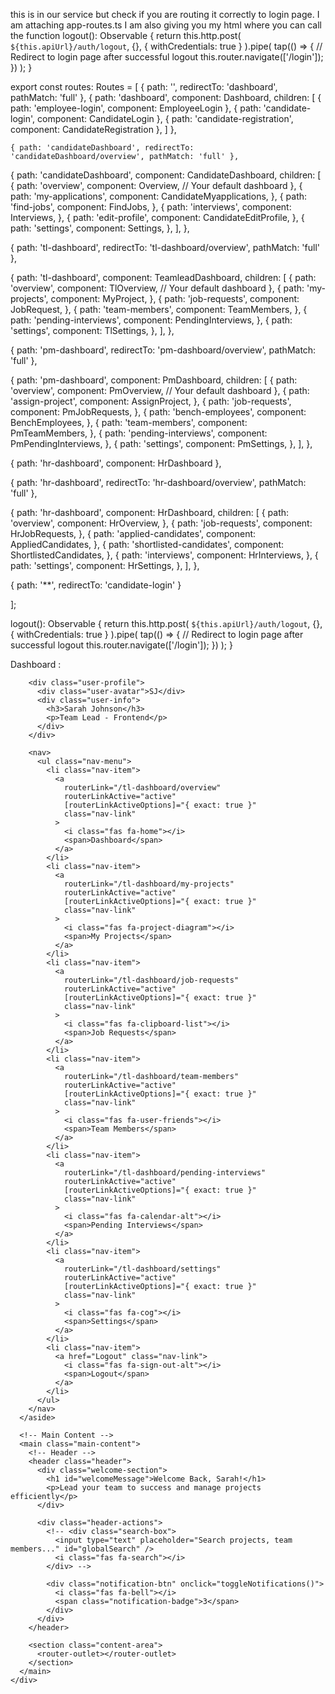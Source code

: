 this is in our service but check if you are routing it correctly to login page.
I am attaching app-routes.ts 
I am also giving you my html where you can call the function
  logout(): Observable<any> {
    return this.http.post(
      `${this.apiUrl}/auth/logout`, 
      {}, 
      { withCredentials: true }
    ).pipe(
      tap(() => {
        // Redirect to login page after successful logout
        this.router.navigate(['/login']);
      })
    );
  }


export const routes: Routes = [
  { path: '', redirectTo: 'dashboard', pathMatch: 'full' },
  {
    path: 'dashboard', component: Dashboard,
    children: [
      { path: 'employee-login', component: EmployeeLogin },
      { path: 'candidate-login', component: CandidateLogin },
      { path: 'candidate-registration', component: CandidateRegistration },
    ]
  },

    { path: 'candidateDashboard', redirectTo: 'candidateDashboard/overview', pathMatch: 'full' },

  {
    path: 'candidateDashboard',
    component: CandidateDashboard,
    children: [
      {
        path: 'overview',
        component: Overview, // Your default dashboard
      },
      {
        path: 'my-applications',
        component: CandidateMyapplications,
      },
      {
        path: 'find-jobs',
        component: FindJobs,
      },
      {
        path: 'interviews',
        component: Interviews,
      },
      {
        path: 'edit-profile',
        component: CandidateEditProfile,
      },
      {
        path: 'settings',
        component: Settings,
      },
    ],
  },


  { path: 'tl-dashboard', redirectTo: 'tl-dashboard/overview', pathMatch: 'full' },


  {
    path: 'tl-dashboard',
    component: TeamleadDashboard,
    children: [
      {
        path: 'overview',
        component: TlOverview, // Your default dashboard
      },
      {
        path: 'my-projects',
        component: MyProject,
      },
      {
        path: 'job-requests',
        component: JobRequest,
      },
      {
        path: 'team-members',
        component: TeamMembers,
      },
      {
        path: 'pending-interviews',
        component: PendingInterviews,
      },
      {
        path: 'settings',
        component: TlSettings,
      },
    ],
  },



  { path: 'pm-dashboard', redirectTo: 'pm-dashboard/overview', pathMatch: 'full' },


  {
    path: 'pm-dashboard',
    component: PmDashboard,
    children: [
      {
        path: 'overview',
        component: PmOverview, // Your default dashboard
      },
      {
        path: 'assign-project',
        component: AssignProject,
      },
      {
        path: 'job-requests',
        component: PmJobRequests,
      },
      {
        path: 'bench-employees',
        component: BenchEmployees,
      },
      {
        path: 'team-members',
        component: PmTeamMembers,
      },
      {
        path: 'pending-interviews',
        component: PmPendingInterviews,
      },
      {
        path: 'settings',
        component: PmSettings,
      },
    ],
  },

  { path: 'hr-dashboard', component: HrDashboard },

  { path: 'hr-dashboard', redirectTo: 'hr-dashboard/overview', pathMatch: 'full' },


  {
    path: 'hr-dashboard',
    component: HrDashboard,
    children: [
      {
        path: 'overview',
        component: HrOverview, 
      },
      {
        path: 'job-requests',
        component: HrJobRequests,
      },
      {
        path: 'applied-candidates',
        component: AppliedCandidates,
      },
      {
        path: 'shortlisted-candidates',
        component: ShortlistedCandidates,
      },
      {
        path: 'interviews',
        component: HrInterviews,
      },
      {
        path: 'settings',
        component: HrSettings,
      },
    ],
  },

  { path: '**', redirectTo: 'candidate-login' }

];


  logout(): Observable<any> {
    return this.http.post(
      `${this.apiUrl}/auth/logout`, 
      {}, 
      { withCredentials: true }
    ).pipe(
      tap(() => {
        // Redirect to login page after successful logout
        this.router.navigate(['/login']);
      })
    );
  }

  Dashboard : 
  <!DOCTYPE html>
<html lang="en">
  <head>
    <meta charset="UTF-8" />
    <meta name="viewport" content="width=device-width, initial-scale=1.0" />
    <title>Jobie - Team Lead Dashboard</title>
    <link
      href="https://fonts.googleapis.com/css2?family=Inter:wght@400;500;600;700;800&display=swap"
      rel="stylesheet"
    />
    <link
      href="https://cdnjs.cloudflare.com/ajax/libs/font-awesome/6.4.0/css/all.min.css"
      rel="stylesheet"
    />
  </head>
  <body>
    <div class="dashboard-container">
      <!-- Sidebar -->
      <aside class="sidebar">
        

        <div class="user-profile">
          <div class="user-avatar">SJ</div>
          <div class="user-info">
            <h3>Sarah Johnson</h3>
            <p>Team Lead - Frontend</p>
          </div>
        </div>

        <nav>
          <ul class="nav-menu">
            <li class="nav-item">
              <a
                routerLink="/tl-dashboard/overview"
                routerLinkActive="active"
                [routerLinkActiveOptions]="{ exact: true }"
                class="nav-link"
              >
                <i class="fas fa-home"></i>
                <span>Dashboard</span>
              </a>
            </li>
            <li class="nav-item">
              <a
                routerLink="/tl-dashboard/my-projects"
                routerLinkActive="active"
                [routerLinkActiveOptions]="{ exact: true }"
                class="nav-link"
              >
                <i class="fas fa-project-diagram"></i>
                <span>My Projects</span>
              </a>
            </li>
            <li class="nav-item">
              <a
                routerLink="/tl-dashboard/job-requests"
                routerLinkActive="active"
                [routerLinkActiveOptions]="{ exact: true }"
                class="nav-link"
              >
                <i class="fas fa-clipboard-list"></i>
                <span>Job Requests</span>
              </a>
            </li>
            <li class="nav-item">
              <a
                routerLink="/tl-dashboard/team-members"
                routerLinkActive="active"
                [routerLinkActiveOptions]="{ exact: true }"
                class="nav-link"
              >
                <i class="fas fa-user-friends"></i>
                <span>Team Members</span>
              </a>
            </li>
            <li class="nav-item">
              <a
                routerLink="/tl-dashboard/pending-interviews"
                routerLinkActive="active"
                [routerLinkActiveOptions]="{ exact: true }"
                class="nav-link"
              >
                <i class="fas fa-calendar-alt"></i>
                <span>Pending Interviews</span>
              </a>
            </li>
            <li class="nav-item">
              <a
                routerLink="/tl-dashboard/settings"
                routerLinkActive="active"
                [routerLinkActiveOptions]="{ exact: true }"
                class="nav-link"
              >
                <i class="fas fa-cog"></i>
                <span>Settings</span>
              </a>
            </li>
            <li class="nav-item">
              <a href="Logout" class="nav-link">
                <i class="fas fa-sign-out-alt"></i>
                <span>Logout</span>
              </a>
            </li>
          </ul>
        </nav>
      </aside>

      <!-- Main Content -->
      <main class="main-content">
        <!-- Header -->
        <header class="header">
          <div class="welcome-section">
            <h1 id="welcomeMessage">Welcome Back, Sarah!</h1>
            <p>Lead your team to success and manage projects efficiently</p>
          </div>
         
          <div class="header-actions">
            <!-- <div class="search-box">
              <input type="text" placeholder="Search projects, team members..." id="globalSearch" />
              <i class="fas fa-search"></i>
            </div> -->

            <div class="notification-btn" onclick="toggleNotifications()">
              <i class="fas fa-bell"></i>
              <span class="notification-badge">3</span>
            </div>
          </div>
        </header>

        <section class="content-area">
          <router-outlet></router-outlet>
        </section>
      </main>
    </div>
  </body>
</html>

